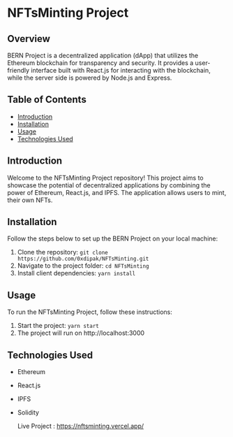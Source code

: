 # NFTsMinting Project

## Overview

BERN Project is a decentralized application (dApp) that utilizes the Ethereum blockchain for transparency and security. It provides a user-friendly interface built with React.js for interacting with the blockchain, while the server side is powered by Node.js and Express.



## Table of Contents

- [Introduction](#introduction)
- [Installation](#installation)
- [Usage](#usage)
- [Technologies Used](#technologies-used)

## Introduction

Welcome to the NFTsMinting Project repository! This project aims to showcase the potential of decentralized applications by combining the power of Ethereum, React.js, and IPFS. The application allows users to mint, their own NFTs.

## Installation

Follow the steps below to set up the BERN Project on your local machine:

1. Clone the repository: `git clone https://github.com/0xdipak/NFTsMinting.git`
2. Navigate to the project folder: `cd NFTsMinting`
3. Install client dependencies: `yarn install`

## Usage

To run the NFTsMinting Project, follow these instructions:

1. Start the project: `yarn start`
2. The project will run on http://localhost:3000 

## Technologies Used

- Ethereum
- React.js
- IPFS
- Solidity

  Live Project : https://nftsminting.vercel.app/
